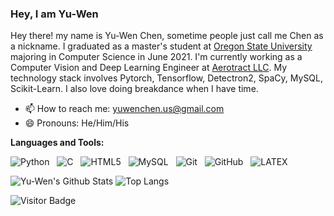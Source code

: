 ### Hey, I am Yu-Wen
<!--

- 🔭 I’m currently working on ...
- 🌱 I’m currently learning ...
- 👯 I’m looking to collaborate on ...
- 🤔 I’m looking for help with ...
- 💬 Ask me about ...
- 📫 How to reach me: ...
- 😄 Pronouns: ...
- ⚡ Fun fact: ...
- 🤔 I’m looking for help with Statistics
- 👯 I’m looking to collaborate on ...
-->

Hey there! my name is Yu-Wen Chen, sometime people just call me Chen as a nickname. I graduated as a master's student at [Oregon State University](https://eecs.oregonstate.edu/) majoring in Computer Science in June 2021. I'm currently working as a Computer Vision and Deep Learning Engineer at [Aerotract LLC](https://www.aerotractone.com//). My technology stack involves Pytorch, Tensorflow, Detectron2, SpaCy, MySQL, Scikit-Learn. I also love doing breakdance when I have time. 

- 📫 How to reach me: yuwenchen.us@gmail.com
- 😄 Pronouns: He/Him/His

**Languages and Tools:** 

![Python](https://img.shields.io/badge/-Python-black?logo=Python&style=social)&nbsp;&nbsp;
![C](https://img.shields.io/badge/-C-black?logo=c&style=social)&nbsp;&nbsp;
![HTML5](https://img.shields.io/badge/-HTML5-black?logo=html5&style=social)&nbsp;&nbsp;
![MySQL](https://img.shields.io/badge/-MySQL-black?logo=mysql&style=social)&nbsp;&nbsp;
![Git](https://img.shields.io/badge/-Git-black?logo=git&style=social)&nbsp;&nbsp;
![GitHub](https://img.shields.io/badge/-GitHub-black?logo=github&style=social)&nbsp;&nbsp;
![LATEX](https://img.shields.io/badge/-LATEX-black?logo=latex&style=social)&nbsp;&nbsp;

![Yu-Wen's Github Stats](https://github-readme-stats.vercel.app/api?username=ywchn&count_private=true&show_icons=true&include_all_commits=true)
![Top Langs](https://github-readme-stats.vercel.app/api/top-langs/?username=ywchn&hide=TeX&layout=compact)

![Visitor Badge](https://visitor-badge.laobi.icu/badge?page_id=rusty-sj.rusty-sj)
